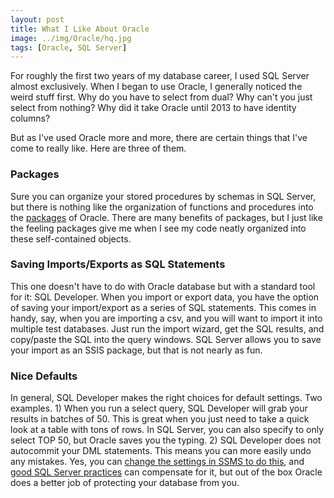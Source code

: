 ```yaml
---
layout: post
title: What I Like About Oracle
image: ../img/Oracle/hq.jpg
tags: [Oracle, SQL Server]
---
```


For roughly the first two years of my database career, I used SQL Server almost exclusively. When I began to use Oracle, I generally noticed the weird stuff first. Why do you have to select from dual? Why can't you just select from nothing? Why did it take Oracle until 2013 to have identity columns?

But as I've used Oracle more and more, there are certain things that I've come to really like. Here are three of them.

### Packages

Sure you can organize your stored procedures by schemas in SQL Server, but there is nothing like the organization of functions and procedures into the [packages](https://docs.oracle.com/database/121/LNPLS/packages.htm) of Oracle. There are many benefits of packages, but I just like the feeling packages give me when I see my code neatly organized into these self-contained objects.

### Saving Imports/Exports as SQL Statements

This one doesn't have to do with Oracle database but with a standard tool for it: SQL Developer. When you import or export data, you have the option of saving your import/export as a series of SQL statements. This comes in handy, say, when you are importing a csv, and you will want to import it into multiple test databases. Just run the import wizard, get the SQL results, and copy/paste the SQL into the query windows. SQL Server allows you to save your import as an SSIS package, but that is not nearly as fun.

### Nice Defaults

In general, SQL Developer makes the right choices for default settings. Two examples. 1) When you run a select query, SQL Developer will grab your results in batches of 50. This is great when you just need to take a quick look at a table with tons of rows. In SQL Server, you can also specify to only select TOP 50, but Oracle saves you the typing. 2) SQL Developer does not autocommit your DML statements. This means you can more easily undo any mistakes. Yes, you can [change the settings in SSMS to do this](https://stackoverflow.com/questions/1090240/how-do-you-set-autocommit-in-an-sql-server-session), and [good SQL Server practices](https://andyspecht.github.io/2017-01-15-defensive-dml/) can compensate for it, but out of the box Oracle does a better job of protecting your database from you.